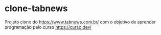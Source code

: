# clone-tabnews

Projeto clone do https://www.tabnews.com.br/ com o objetivo de aprender programação pelo curso https://curso.dev/
